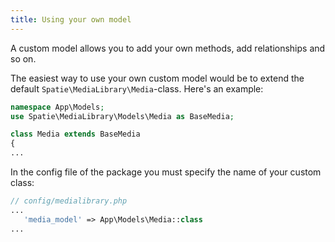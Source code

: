 ```yaml
---
title: Using your own model
---
```


A custom model allows you to add your own methods, add relationships and so on.

The easiest way to use your own custom model would be to extend the 
default `Spatie\MediaLibrary\Media`-class. Here's an example:

```php
namespace App\Models;
use Spatie\MediaLibrary\Models\Media as BaseMedia;

class Media extends BaseMedia 
{
...
```

In the config file of the package you must specify the name of your custom class:

```php
// config/medialibrary.php
...
   'media_model' => App\Models\Media::class
...
```
